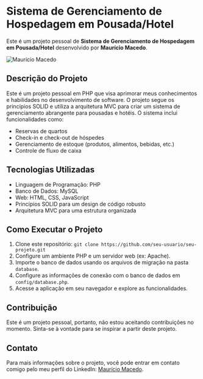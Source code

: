 # Sistema de Gerenciamento de Hospedagem em Pousada/Hotel

Este é um projeto pessoal de **Sistema de Gerenciamento de Hospedagem em Pousada/Hotel** desenvolvido por **Maurício Macedo**.

![Maurício Macedo](https://www.linkedin.com/in/maurício-macedo-b7333887/)

## Descrição do Projeto

Este é um projeto pessoal em PHP que visa aprimorar meus conhecimentos e habilidades no desenvolvimento de software. O projeto segue os princípios SOLID e utiliza a arquitetura MVC para criar um sistema de gerenciamento abrangente para pousadas e hotéis. O sistema inclui funcionalidades como:

- Reservas de quartos
- Check-in e check-out de hóspedes
- Gerenciamento de estoque (produtos, alimentos, bebidas, etc.)
- Controle de fluxo de caixa

## Tecnologias Utilizadas

- Linguagem de Programação: PHP
- Banco de Dados: MySQL
- Web: HTML, CSS, JavaScript
- Princípios SOLID para um design de código robusto
- Arquitetura MVC para uma estrutura organizada

## Como Executar o Projeto

1. Clone este repositório: `git clone https://github.com/seu-usuario/seu-projeto.git`
2. Configure um ambiente PHP e um servidor web (ex: Apache).
3. Importe o banco de dados usando os arquivos de migração na pasta `database`.
4. Configure as informações de conexão com o banco de dados em `config/database.php`.
5. Acesse a aplicação em seu navegador e explore as funcionalidades.

## Contribuição

Este é um projeto pessoal, portanto, não estou aceitando contribuições no momento. Sinta-se à vontade para se inspirar a partir deste projeto.

## Contato

Para mais informações sobre o projeto, você pode entrar em contato comigo pelo meu perfil do LinkedIn: [Maurício Macedo](https://www.linkedin.com/in/maur%C3%ADcio-macedo-b7333887/).
